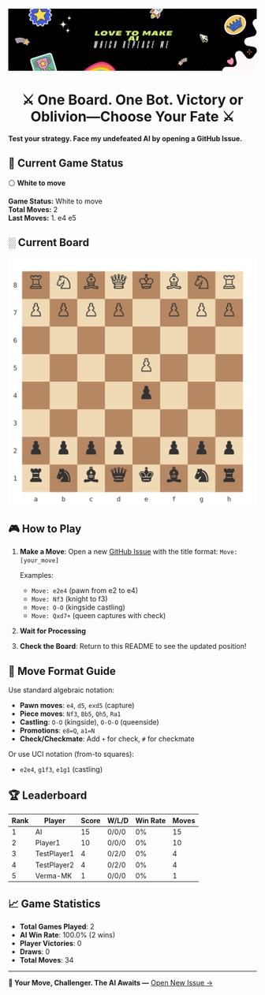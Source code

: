 ![Banner](./Banner.svg)


<h1 align="center">⚔️ One Board. One Bot. Victory or Oblivion—Choose Your Fate ⚔️</h1>

**Test your strategy. Face my undefeated AI by opening a GitHub Issue.**


## 🏁 Current Game Status

⚪ **White to move**

**Game Status:** White to move  
**Total Moves:** 2  
**Last Moves:** 1. e4 e5

## ░ Current Board

<p align="center">
  <img src="board.svg" alt="Chess Board" />
</p>


## 🎮 How to Play

1. **Make a Move**: Open a new [GitHub Issue](../../issues/new) with the title format: `Move: [your_move]`
   
   Examples:
   - `Move: e2e4` (pawn from e2 to e4)
   - `Move: Nf3` (knight to f3)
   - `Move: O-O` (kingside castling)
   - `Move: Qxd7+` (queen captures with check)

2. **Wait for Processing**

3. **Check the Board**: Return to this README to see the updated position!

## 📝 Move Format Guide

Use standard algebraic notation:
- **Pawn moves**: `e4`, `d5`, `exd5` (capture)
- **Piece moves**: `Nf3`, `Bb5`, `Qh5`, `Ra1`
- **Castling**: `O-O` (kingside), `O-O-O` (queenside)  
- **Promotions**: `e8=Q`, `a1=N`
- **Check/Checkmate**: Add `+` for check, `#` for checkmate

Or use UCI notation (from-to squares):
- `e2e4`, `g1f3`, `e1g1` (castling)


## 🏆 Leaderboard

| Rank | Player | Score | W/L/D | Win Rate | Moves |
|------|--------|-------|-------|----------|-------|
| 1 | AI | 15 | 0/0/0 | 0% | 15 |
| 2 | Player1 | 10 | 0/0/0 | 0% | 10 |
| 3 | TestPlayer1 | 4 | 0/2/0 | 0% | 4 |
| 4 | TestPlayer2 | 4 | 0/2/0 | 0% | 4 |
| 5 | Verma-MK | 1 | 0/0/0 | 0% | 1 |


## 📈 Game Statistics

- **Total Games Played**: 2
- **AI Win Rate**: 100.0% (2 wins)
- **Player Victories**: 0
- **Draws**: 0
- **Total Moves**: 34

---

**🎯 Your Move, Challenger. The AI Awaits —** [Open New Issue →](../../issues/new)

